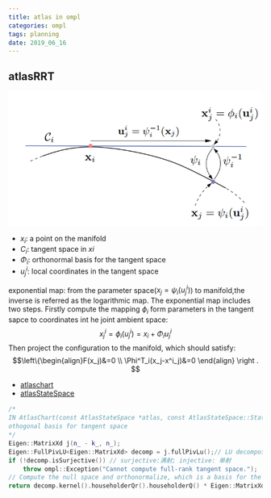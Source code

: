 ```yaml
---
title: atlas in ompl
categories: ompl
tags: planning
date: 2019_06_16
---
```


## atlasRRT

![atlas_map1](imgs/atlas_map1.png)

- $x_i$: a point on the manifold
- $C_i$: tangent space in $xi$
- $\Phi_i$: orthonormal basis for the tangent space
- $u^i_j$: local coordinates in the tangent space

exponential map: from the parameter space($x_j=\psi_i(u^i_j)$) to manifold,the inverse is referred as the logarithmic map. The exponential map includes two steps. Firstly compute the mapping $\phi_i$ form parameters in the tangent sapce to coordinates int he joint ambient space:
        $$x^i_j=\phi_i(u^i_j)=x_i+\Phi_iu_j^i$$
Then project the configuration to the manifold, which should satisfy:
$$\left\{\begin{align}F(x_j)&=0 \\
\Phi^T_i(x_j-x^i_j)&=0 
\end{align} \right . $$


- [atlaschart](http://ompl.kavrakilab.org/classompl_1_1base_1_1AtlasChart.html)
- [atlasStateSpace](http://ompl.kavrakilab.org/classompl_1_1base_1_1AtlasStateSpace.html)

```c++
/*
IN AtlasChart(const AtlasStateSpace *atlas, const AtlasStateSpace::StateType *state);
othogonal basis for tangent space
*/
Eigen::MatrixXd j(n_ - k_, n_);
Eigen::FullPivLU<Eigen::MatrixXd> decomp = j.fullPivLu();// LU decomposition
if (!decomp.isSurjective()) // surjective:满射; injective: 单射
    throw ompl::Exception("Cannot compute full-rank tangent space.");
// Compute the null space and orthonormalize, which is a basis for the tangent space.
return decomp.kernel().householderQr().householderQ() * Eigen::MatrixXd::Identity(n_, k_);
```
